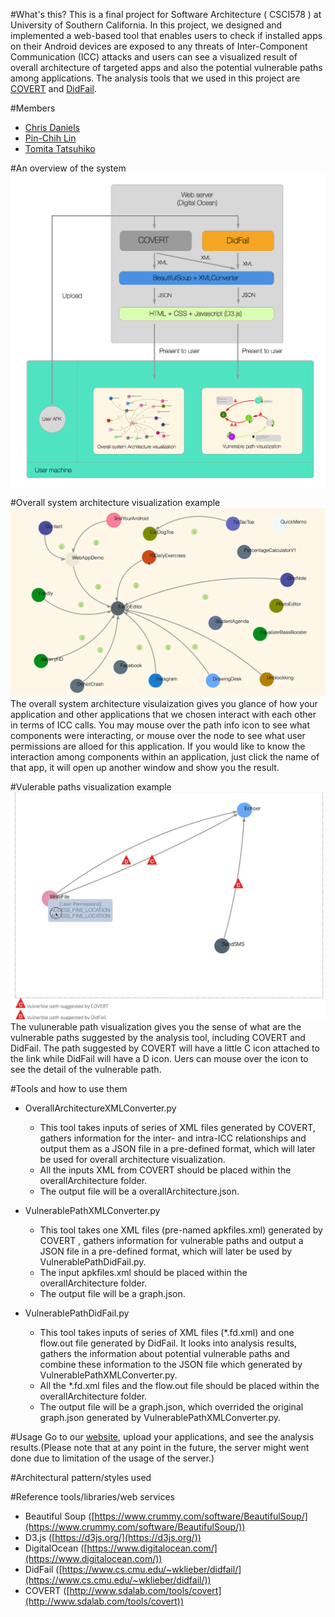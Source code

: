 #What's this?
This is a final project for Software Architecture ( CSCI578 ) at University of Southern California. In this project, we designed and implemented a web-based tool that enables users to check if installed apps on their Android devices are exposed to any threats of Inter-Component Communication (ICC) attacks and users can see a visualized result of overall architecture of targeted apps and also the potential vulnerable paths among applications. The analysis tools that we used in this project are [COVERT](http://www.sdalab.com/tools/covert) and [DidFail](https://www.cs.cmu.edu/~wklieber/didfail/).

#Members
* [Chris Daniels](https://github.com/chris-daniels)
* [Pin-Chih Lin](https://github.com/pinchih)
* [Tomita Tatsuhiko](https://github.com/tomitatsu)

#An overview of the system     
![picture alt](https://github.com/pinchih/CS578-Final-Project/blob/master/image/system_graph.png?raw=true)

#Overall system architecture visualization example
![](/image/overall_system_architecture_example.gif)
The overall system architecture visulaization gives you glance of how your application and other applications that we chosen interact with each other in terms of ICC calls. You may mouse over the path info icon to see what components were interacting, or mouse over the node to see what user permissions are alloed for this application. If you would like to know the interaction among components within an application, just click the name of that app, it will open up another window and show you the result.

#Vulerable paths visualization example
![](https://github.com/pinchih/CS578-Final-Project/blob/master/image/VulnerablePath_example.gif?raw=true)
The vulunerable path visualization gives you the sense of what are the vulnerable paths suggested by the analysis tool, including COVERT and DidFail. The path suggested by COVERT will have a little C icon attached to the link while DidFail will have a D icon. Uers can mouse over the icon to see the detail of the vulnerable path.

#Tools and how to use them
- OverallArchitectureXMLConverter.py
  - This tool takes inputs of series of XML files generated by COVERT, gathers information for the inter- and intra-ICC relationships and output them as a JSON file in a pre-defined format, which will later be used for overall architecture visualization.
  - All the inputs XML from COVERT should be placed within the overallArchitecture folder.
  - The output file will be a overallArchitecture.json.

- VulnerablePathXMLConverter.py
  - This tool takes one XML files (pre-named apkfiles.xml) generated by COVERT , gathers information for vulnerable paths and output a JSON file in a pre-defined format, which will later be used by VulnerablePathDidFail.py.
  - The input apkfiles.xml should be placed within the overallArchitecture folder.
  - The output file will be a graph.json.

- VulnerablePathDidFail.py
  - This tool takes inputs of series of XML files (*.fd.xml) and one flow.out file generated by DidFail. It looks into analysis results, gathers the information about potential vulnerable paths and combine these information to the JSON file which generated by VulnerablePathXMLConverter.py.
  - All the *.fd.xml files and the flow.out file should be placed within the overallArchitecture folder.
  - The output file will be a graph.json, which overrided the original graph.json generated by VulnerablePathXMLConverter.py.

#Usage
Go to our [website](http://192.241.189.66/top.html), upload your applications, and see the analysis results.(Please note that at any point in the future, the server might went done due to limitation of the usage of the server.)

#Architectural pattern/styles used

#Reference tools/libraries/web services
* Beautiful Soup ([https://www.crummy.com/software/BeautifulSoup/](https://www.crummy.com/software/BeautifulSoup/))
* D3.js ([https://d3js.org/](https://d3js.org/))
* DigitalOcean ([https://www.digitalocean.com/](https://www.digitalocean.com/))
* DidFail ([https://www.cs.cmu.edu/~wklieber/didfail/](https://www.cs.cmu.edu/~wklieber/didfail/))
* COVERT ([http://www.sdalab.com/tools/covert](http://www.sdalab.com/tools/covert))






